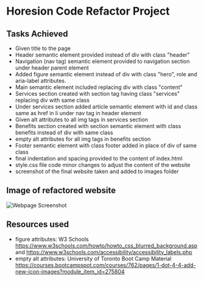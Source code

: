 # Horesion Code Refactor Project

## Tasks Achieved
* Given title to the page 
* Header semantic element provided instead of div with class "header"
* Navigation (nav tag) semantic element provided to navigation section under header parent element 
* Added figure semantic element instead of div with class "hero", role and aria-label attributes.
* Main semantic element included replacing div with class "content"
* Services section created with section tag having class "services" replacing div with same class 
* Under services section added article semantic element with id and class same as href in li under nav tag in header element
* Given alt attributes to all img tags in services section
* Benefits section created with section semantic element with class benefits instead of div with same class
* empty alt attributes for all img tags in  benefits section
* Footer semantic element with class footer added in place of div of same class
* final indentation and spacing provided to the content of index.html
* style.css file code minor changes to adjust the content of the website
* screenshot of the final website taken and added to images folder 

## Image of refactored website
![Webpage Screenshot](/assets/images/code-refactor-assignment1.png)

## Resources used
* figure attributes: W3 Schools  https://www.w3schools.com/howto/howto_css_blurred_background.asp and https://www.w3schools.com/accessibility/accessibility_labels.php 
* empty alt attributes: University of Toronto Boot Camp Material https://courses.bootcampspot.com/courses/762/pages/1-dot-4-4-add-new-icon-images?module_item_id=275804


